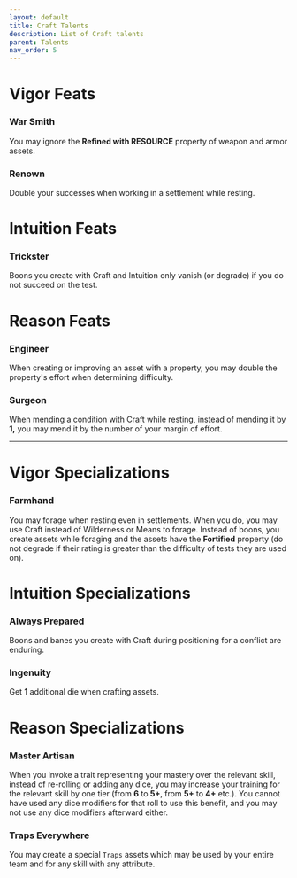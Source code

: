 ```yaml
---
layout: default
title: Craft Talents
description: List of Craft talents
parent: Talents
nav_order: 5
---
```


# Vigor Feats

### War Smith

You may ignore the **Refined with RESOURCE** property of weapon and armor assets.

### Renown

Double your successes when working in a settlement while resting.



# Intuition Feats

### Trickster

Boons you create with Craft and Intuition only vanish (or degrade) if you do not succeed on the test.



# Reason Feats

### Engineer

When creating or improving an asset with a property, you may double the property's effort when determining difficulty.

### Surgeon

When mending a condition with Craft while resting, instead of mending it by **1,** you may mend it by the number of your margin of effort.


---


# Vigor Specializations

### Farmhand

You may forage when resting even in settlements. When you do, you may use Craft instead of Wilderness or Means to forage. Instead of boons, you create assets while foraging and the assets have the **Fortified** property (do not degrade if their rating is greater than the difficulty of tests they are used on).



# Intuition Specializations

### Always Prepared

Boons and banes you create with Craft during positioning for a conflict are enduring.

### Ingenuity

Get **1** additional die when crafting assets.



# Reason Specializations

### Master Artisan

When you invoke a trait representing your mastery over the relevant skill, instead of re-rolling or adding any dice, you may increase your training for the relevant skill by one tier (from **6** to **5+**, from **5+** to **4+** etc.). You cannot have used any dice modifiers for that roll to use this benefit, and you may not use any dice modifiers afterward either.

### Traps Everywhere

You may create a special `Traps` assets which may be used by your entire team and for any skill with any attribute.
